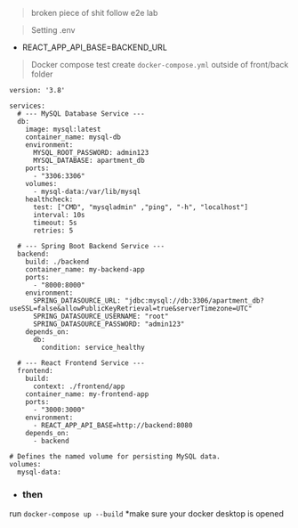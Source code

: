 >broken piece of shit
follow e2e lab

> Setting .env
- REACT_APP_API_BASE=BACKEND_URL

> Docker compose test
create `docker-compose.yml` outside of front/back folder
```
version: '3.8'

services:
  # --- MySQL Database Service ---
  db:
    image: mysql:latest
    container_name: mysql-db
    environment:
      MYSQL_ROOT_PASSWORD: admin123
      MYSQL_DATABASE: apartment_db
    ports:
      - "3306:3306"
    volumes:
      - mysql-data:/var/lib/mysql
    healthcheck:
      test: ["CMD", "mysqladmin" ,"ping", "-h", "localhost"]
      interval: 10s
      timeout: 5s
      retries: 5

  # --- Spring Boot Backend Service ---
  backend:
    build: ./backend
    container_name: my-backend-app
    ports:
      - "8000:8000"
    environment:
      SPRING_DATASOURCE_URL: "jdbc:mysql://db:3306/apartment_db?useSSL=false&allowPublicKeyRetrieval=true&serverTimezone=UTC"
      SPRING_DATASOURCE_USERNAME: "root"
      SPRING_DATASOURCE_PASSWORD: "admin123"
    depends_on:
      db:
        condition: service_healthy

  # --- React Frontend Service ---
  frontend:
    build:
      context: ./frontend/app
    container_name: my-frontend-app
    ports:
      - "3000:3000"
    environment:
      - REACT_APP_API_BASE=http://backend:8080
    depends_on:
      - backend

# Defines the named volume for persisting MySQL data.
volumes:
  mysql-data:
```

- ### then
run
`docker-compose up --build`
*make sure your docker desktop is opened
